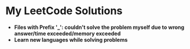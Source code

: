 # My LeetCode Solutions

- **Files with Prefix '_': couldn't solve the problem myself due to wrong answer/time exceeded/memory exceeded**
- **Learn new languages while solving problems**
